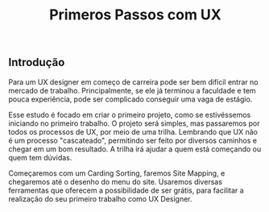 <div align="center">

# Primeros Passos com UX

</div>

<br>

## Introdução

Para um UX designer em começo de carreira pode ser bem difícil entrar no mercado de trabalho. Principalmente, se ele já terminou a faculdade e tem pouca experiência, pode ser complicado conseguir uma vaga de estágio.

Esse estudo é focado em criar o primeiro projeto, como se estivéssemos iniciando no primeiro trabalho. O projeto será simples, mas passaremos por todos os processos de UX, por meio de uma trilha. Lembrando que UX não é um processo "cascateado", permitindo ser feito por diversos caminhos e chegar em um bom resultado. A trilha irá ajudar a quem está começando ou quem tem dúvidas.

Começaremos com um Carding Sorting, faremos Site Mapping, e chegaremos até o desenho do menu do site. Usaremos diversas ferramentas que oferecem a possibilidade de ser grátis, para facilitar a realização do seu primeiro trabalho como UX Designer.